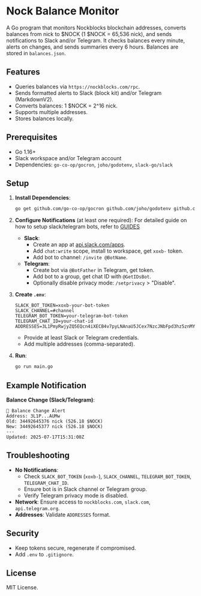 # Nock Balance Monitor

A Go program that monitors Nockblocks blockchain addresses, converts balances from nick to $NOCK (1 $NOCK = 65,536 nick), and sends notifications to Slack and/or Telegram. It checks balances every minute, alerts on changes, and sends summaries every 6 hours. Balances are stored in `balances.json`.

## Features
- Queries balances via `https://nockblocks.com/rpc`.
- Sends formatted alerts to Slack (block kit) and/or Telegram (MarkdownV2).
- Converts balances: 1 $NOCK = 2^16 nick.
- Supports multiple addresses.
- Stores balances locally.

## Prerequisites
- Go 1.16+
- Slack workspace and/or Telegram account
- Dependencies: `go-co-op/gocron`, `joho/godotenv`, `slack-go/slack`

## Setup

1. **Install Dependencies**:
   ```bash
   go get github.com/go-co-op/gocron github.com/joho/godotenv github.com/slack-go/slack
   ```

2. **Configure Notifications** (at least one required):
  For detailed guide on how to setup slack/telegram bots, refer to [GUIDES](./GUIDES.md)
   - **Slack**:
     - Create an app at [api.slack.com/apps](https://api.slack.com/apps).
     - Add `chat:write` scope, install to workspace, get `xoxb-` token.
     - Add bot to channel: `/invite @BotName`.
   - **Telegram**:
     - Create bot via `@BotFather` in Telegram, get token.
     - Add bot to a group, get chat ID with `@GetIDsBot`.
     - Optionally disable privacy mode: `/setprivacy` > "Disable".

3. **Create `.env`**:
   ```env
   SLACK_BOT_TOKEN=xoxb-your-bot-token
   SLACK_CHANNEL=#channel
   TELEGRAM_BOT_TOKEN=your-telegram-bot-token
   TELEGRAM_CHAT_ID=your-chat-id
   ADDRESSES=3L1PmyRwjyZQ5EQcn4iXECB4v7pyLNAnaU5JCex7NzcJNbFpd3hz5znMYVA33QAHrVc72XeTi62GHqLJqQoJ5w3e4dDDrEQSW7ShSnAvhA7p9RLKXXh2fi7WbKJWJzgmAUMw
   ```
   - Provide at least Slack or Telegram credentials.
   - Add multiple addresses (comma-separated).

4. **Run**:
   ```bash
   go run main.go
   ```

## Example Notification
**Balance Change (Slack/Telegram)**:
```
💸 Balance Change Alert
Address: 3L1P...AUMw
Old: 34492645376 nick (526.18 $NOCK)
New: 34492645377 nick (526.18 $NOCK)
---
Updated: 2025-07-17T15:31:00Z
```

## Troubleshooting
- **No Notifications**:
  - Check `SLACK_BOT_TOKEN` (`xoxb-`), `SLACK_CHANNEL`, `TELEGRAM_BOT_TOKEN`, `TELEGRAM_CHAT_ID`.
  - Ensure bot is in Slack channel or Telegram group.
  - Verify Telegram privacy mode is disabled.
- **Network**: Ensure access to `nockblocks.com`, `slack.com`, `api.telegram.org`.
- **Addresses**: Validate `ADDRESSES` format.

## Security
- Keep tokens secure, regenerate if compromised.
- Add `.env` to `.gitignore`.

## License
MIT License.